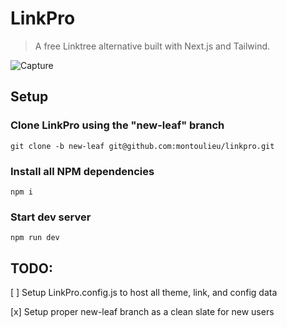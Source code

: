 # LinkPro

> A free Linktree alternative built with Next.js and Tailwind.


![Capture](https://user-images.githubusercontent.com/49172946/187119212-78ce6fb2-44e9-404c-acf9-341f013df1c8.PNG)



## Setup
### Clone LinkPro using the "new-leaf" branch
`git clone -b new-leaf git@github.com:montoulieu/linkpro.git`

### Install all NPM dependencies
`npm i` 

### Start dev server
`npm run dev`

## TODO:

[ ] Setup LinkPro.config.js to host all theme, link, and config data

[x] Setup proper new-leaf branch as a clean slate for new users
